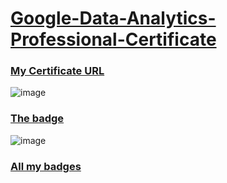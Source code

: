 # [Google-Data-Analytics-Professional-Certificate](https://www.coursera.org/professional-certificates/google-data-analytics)

### [My Certificate URL](https://coursera.org/share/b5b1183b4fb2a1a5bc508f461f4b800a)

![image](https://user-images.githubusercontent.com/98630446/156125655-bef1641a-dfb3-44ed-98c1-2fcec3dd005b.png)

### [The badge](https://www.credly.com/badges/29bca1ac-823f-4eff-a1cb-16ca851cf65e/public_url)

![image](https://user-images.githubusercontent.com/98630446/156276933-db88c373-366a-46fb-9900-12f304f5503b.png)

### [All my badges](https://www.credly.com/earner/earned)

